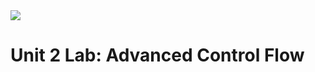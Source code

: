 <img src="https://s3.amazonaws.com/python-ga/images/GA_Cog_Medium_White_RGB.png"/>

# Unit 2 Lab: Advanced Control Flow
